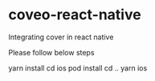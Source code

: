 # coveo-react-native
Integrating cover in react native

Please follow below steps

yarn install
cd ios
pod install
cd ..
yarn ios
